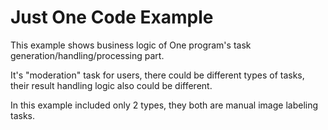 # Just One Code Example

This example shows business logic of One program's task generation/handling/processing part.

It's "moderation" task for users, there could be different types of tasks, their result handling logic also could be different.

In this example included only 2 types, they both are manual image labeling tasks.
